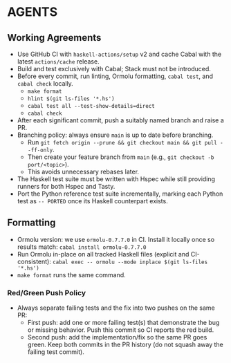 # AGENTS

## Working Agreements
- Use GitHub CI with `haskell-actions/setup` v2 and cache Cabal with the latest `actions/cache` release.
- Build and test exclusively with Cabal; Stack must not be introduced.
- Before every commit, run linting, Ormolu formatting, `cabal test`, and `cabal check` locally.
  - `make format`
  - `hlint $(git ls-files '*.hs')`
  - `cabal test all --test-show-details=direct`
  - `cabal check`
- After each significant commit, push a suitably named branch and raise a PR.
- Branching policy: always ensure `main` is up to date before branching.
  - Run `git fetch origin --prune && git checkout main && git pull --ff-only`.
  - Then create your feature branch from `main` (e.g., `git checkout -b port/<topic>`).
  - This avoids unnecessary rebases later.
- The Haskell test suite must be written with Hspec while still providing runners for both Hspec and Tasty.
- Port the Python reference test suite incrementally, marking each Python test as `-- PORTED` once its Haskell counterpart exists.

## Formatting
- Ormolu version: we use `ormolu-0.7.7.0` in CI. Install it locally once so results match:
  `cabal install ormolu-0.7.7.0`
- Run Ormolu in-place on all tracked Haskell files (explicit and CI-consistent):
  `cabal exec -- ormolu --mode inplace $(git ls-files '*.hs')`
- `make format` runs the same command.

### Red/Green Push Policy
- Always separate failing tests and the fix into two pushes on the same PR:
  - First push: add one or more failing test(s) that demonstrate the bug or missing behavior. Push this commit so CI reports the red build.
  - Second push: add the implementation/fix so the same PR goes green. Keep both commits in the PR history (do not squash away the failing test commit).
